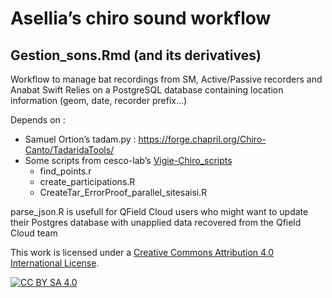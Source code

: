 # Asellia’s chiro sound workflow 

## Gestion_sons.Rmd (and its derivatives)

Workflow to manage bat recordings from SM, Active/Passive recorders and Anabat Swift
Relies on a PostgreSQL database containing location information (geom, date, recorder prefix...)

Depends on : 
- Samuel Ortion’s tadam.py : <https://forge.chapril.org/Chiro-Canto/TadaridaTools/>
- Some scripts from cesco-lab’s [Vigie-Chiro_scripts](https://github.com/cesco-lab/Vigie-Chiro_scripts)
    - find_points.r
    - create_participations.R
    - CreateTar_ErrorProof_parallel_sitesaisi.R

parse_json.R is usefull for QField Cloud users who might want to update their 
Postgres database with unapplied data recovered from the Qfield Cloud team

This work is licensed under a
[Creative Commons Attribution 4.0 International License][cc-by-sa].

[![CC BY SA 4.0][cc-by-sa-image]][cc-by-sa]

[cc-by-sa]: http://creativecommons.org/licenses/by-sa/4.0/
[cc-by-sa-image]: https://i.creativecommons.org/l/by-sa/4.0/88x31.png
[cc-by-sa-shield]: https://img.shields.io/badge/License-CC%20BY%20SA%204.0-lightgrey.svg
